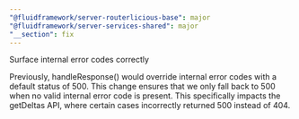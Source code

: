```yaml
---
"@fluidframework/server-routerlicious-base": major
"@fluidframework/server-services-shared": major
"__section": fix
---
```


Surface internal error codes correctly

Previously, handleResponse() would override internal error codes with a default status of 500. This change ensures that we only fall back to 500 when no valid internal error code is present. This specifically impacts the getDeltas API, where certain cases incorrectly returned 500 instead of 404.
